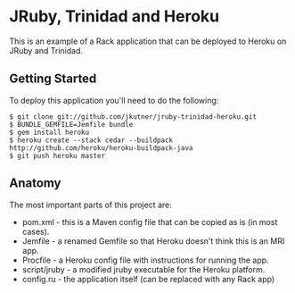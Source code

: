 # JRuby, Trinidad and Heroku

This is an example of a Rack application that can be deployed to Heroku on JRuby and Trinidad.

## Getting Started

To deploy this application you'll need to do the following:

    $ git clone git://github.com/jkutner/jruby-trinidad-heroku.git
    $ BUNDLE_GEMFILE=Jemfile bundle
    $ gem install heroku
    $ heroku create --stack cedar --buildpack http://github.com/heroku/heroku-buildpack-java
    $ git push heroku master

## Anatomy 

The most important parts of this project are:

*  pom.xml - this is a Maven config file that can be copied as is (in most cases).
*  Jemfile - a renamed Gemfile so that Heroku doesn't think this is an MRI app.
*  Procfile - a Heroku config file with instructions for running the app.
*  script/jruby - a modified jruby executable for the Heroku platform.
*  config.ru - the application itself (can be replaced with any Rack app)


